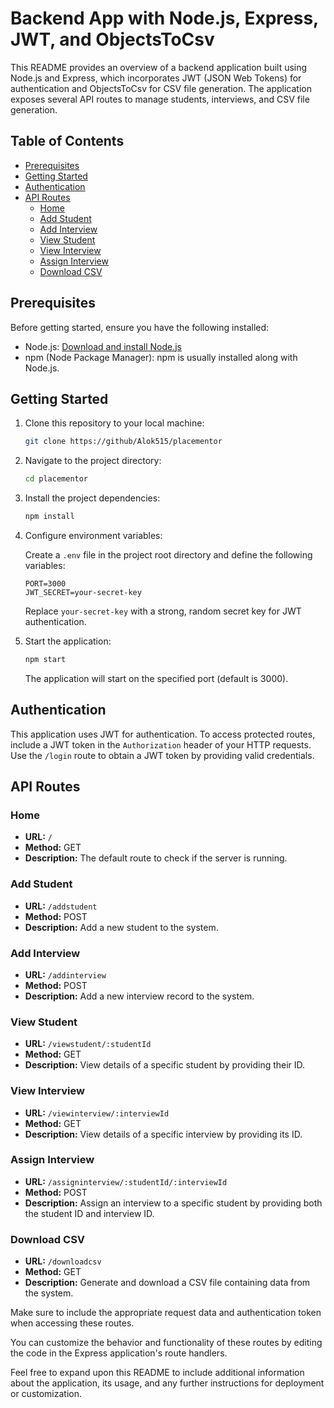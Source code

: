 # Backend App with Node.js, Express, JWT, and ObjectsToCsv

This README provides an overview of a backend application built using Node.js and Express, which incorporates JWT (JSON Web Tokens) for authentication and ObjectsToCsv for CSV file generation. The application exposes several API routes to manage students, interviews, and CSV file generation.

## Table of Contents

- [Prerequisites](#prerequisites)
- [Getting Started](#getting-started)
- [Authentication](#authentication)
- [API Routes](#api-routes)
  - [Home](#home)
  - [Add Student](#add-student)
  - [Add Interview](#add-interview)
  - [View Student](#view-student)
  - [View Interview](#view-interview)
  - [Assign Interview](#assign-interview)
  - [Download CSV](#download-csv)

## Prerequisites

Before getting started, ensure you have the following installed:

- Node.js: [Download and install Node.js](https://nodejs.org/)
- npm (Node Package Manager): npm is usually installed along with Node.js.

## Getting Started

1. Clone this repository to your local machine:

   ```bash
   git clone https://github/Alok515/placementor
   ```

2. Navigate to the project directory:

   ```bash
   cd placementor
   ```

3. Install the project dependencies:

   ```bash
   npm install
   ```

4. Configure environment variables:

   Create a `.env` file in the project root directory and define the following variables:

   ```env
   PORT=3000
   JWT_SECRET=your-secret-key
   ```

   Replace `your-secret-key` with a strong, random secret key for JWT authentication.

5. Start the application:

   ```bash
   npm start
   ```

   The application will start on the specified port (default is 3000).

## Authentication

This application uses JWT for authentication. To access protected routes, include a JWT token in the `Authorization` header of your HTTP requests. Use the `/login` route to obtain a JWT token by providing valid credentials.

## API Routes

### Home

- **URL:** `/`
- **Method:** GET
- **Description:** The default route to check if the server is running.

### Add Student

- **URL:** `/addstudent`
- **Method:** POST
- **Description:** Add a new student to the system.

### Add Interview

- **URL:** `/addinterview`
- **Method:** POST
- **Description:** Add a new interview record to the system.

### View Student

- **URL:** `/viewstudent/:studentId`
- **Method:** GET
- **Description:** View details of a specific student by providing their ID.

### View Interview

- **URL:** `/viewinterview/:interviewId`
- **Method:** GET
- **Description:** View details of a specific interview by providing its ID.

### Assign Interview

- **URL:** `/assigninterview/:studentId/:interviewId`
- **Method:** POST
- **Description:** Assign an interview to a specific student by providing both the student ID and interview ID.

### Download CSV

- **URL:** `/downloadcsv`
- **Method:** GET
- **Description:** Generate and download a CSV file containing data from the system.

Make sure to include the appropriate request data and authentication token when accessing these routes.

You can customize the behavior and functionality of these routes by editing the code in the Express application's route handlers.

Feel free to expand upon this README to include additional information about the application, its usage, and any further instructions for deployment or customization.
